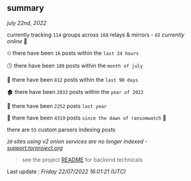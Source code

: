 
## summary
_july 22nd, 2022_

currently tracking `114` groups across `168` relays & mirrors - _`65` currently online_ 📡

⏲ there have been `16` posts within the `last 24 hours`

🕓 there have been `189` posts within the `month of july`

📅 there have been `812` posts within the `last 90 days`

🏚 there have been `2033` posts within the `year of 2022`

🚀 there have been `2252` posts `last year`

🦕 there have been `4319` posts `since the dawn of ransomwatch` 🐣

there are `55` custom parsers indexing posts

_`20` sites using v2 onion services are no longer indexed - [support.torproject.org](https://support.torproject.org/onionservices/v2-deprecation/)_

> see the project [README](https://github.com/jmousqueton/ransomwatch#readme) for backend technicals



Last update : _Friday 22/07/2022 16:01:21 (UTC)_

